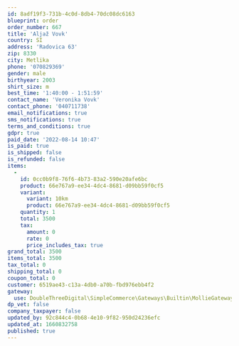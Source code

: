 ```yaml
---
id: 8adf19f3-731b-4c0d-8db4-70dc08dc6163
blueprint: order
order_number: 667
title: 'Aljaž Vovk'
country: SI
address: 'Radovica 63'
zip: 8330
city: Metlika
phone: '070829369'
gender: male
birthyear: 2003
shirt_size: m
best_time: '1:40:00 - 1:51:59'
contact_name: 'Veronika Vovk'
contact_phone: '040711738'
email_notifications: true
sms_notifications: true
terms_and_conditions: true
gdpr: true
paid_date: '2022-08-14 10:47'
is_paid: true
is_shipped: false
is_refunded: false
items:
  -
    id: 0cc0b9f8-76f6-4b73-83a2-590e20afe6bc
    product: 66e767a9-ee34-4dc4-8681-d09bb59f0cf5
    variant:
      variant: 10km
      product: 66e767a9-ee34-4dc4-8681-d09bb59f0cf5
    quantity: 1
    total: 3500
    tax:
      amount: 0
      rate: 0
      price_includes_tax: true
grand_total: 3500
items_total: 3500
tax_total: 0
shipping_total: 0
coupon_total: 0
customer: 6519ae43-c13a-4db0-a70b-fbd976ebb4f2
gateway:
  use: DoubleThreeDigital\SimpleCommerce\Gateways\Builtin\MollieGateway
dp_vet: false
company_taxpayer: false
updated_by: 92c844c4-0b68-4e10-9f82-950d24236efc
updated_at: 1660832758
published: true
---
```

